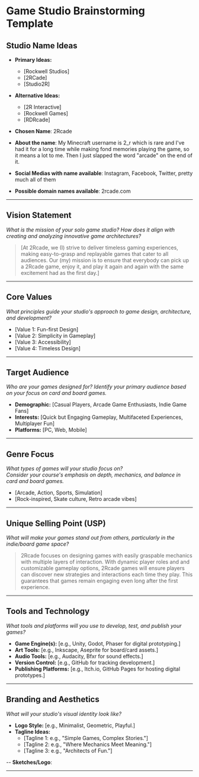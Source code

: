 # Game Studio Brainstorming Template

## Studio Name Ideas
- **Primary Ideas:**
  - [Rockwell Studios]
  - [2RCade]
  - [Studio2R]
- **Alternative Ideas:**
  - [2R Interactive]
  - [Rockwell Games]
  - [RDRcade]

- **Chosen Name**: 2Rcade
- **About the name**: My Minecraft username is 2_r which is rare and I've had it for a long time while making fond memories playing the game, so it means a lot to me. Then I just slapped the word "arcade" on the end of it.
- **Social Medias with name available**: Instagram, Facebook, Twitter, pretty much all of them
- **Possible domain names available**: 2rcade.com

---

## Vision Statement
*What is the mission of your solo game studio? How does it align with creating and analyzing innovative game architectures?*

> [At 2Rcade, we (I) strive to deliver timeless gaming experiences, making easy-to-grasp and replayable games that cater to all audiences. Our (my) mission is to ensure that everybody can pick up a 2Rcade game, enjoy it, and play it again and again with the same excitement had as the first day.]

---

## Core Values
*What principles guide your studio's approach to game design, architecture, and development?*

- [Value 1: Fun-first Design]
- [Value 2: Simplicity in Gameplay]
- [Value 3: Accessibility]
- [Value 4: Timeless Design]

---

## Target Audience
*Who are your games designed for? Identify your primary audience based on your focus on card and board games.*

- **Demographic:** [Casual Players, Arcade Game Enthusiasts, Indie Game Fans]
- **Interests:** [Quick but Engaging Gameplay, Multifaceted Experiences, Multiplayer Fun]
- **Platforms:** [PC, Web, Mobile]

---

## Genre Focus
*What types of games will your studio focus on?*  
*Consider your course's emphasis on depth, mechanics, and balance in card and board games.*

- [Arcade, Action, Sports, Simulation]
- [Rock-inspired, Skate culture, Retro arcade vibes]

---

## Unique Selling Point (USP)
*What will make your games stand out from others, particularly in the indie/board game space?*

> 2Rcade focuses on designing games with easily graspable mechanics with multiple layers of interaction. With dynamic player roles and and customizable gameplay options, 2Rcade games will ensure players can discover new strategies and interactions each time they play. This guarantees that games remain engaging even long after the first experience.
---

## Tools and Technology
*What tools and platforms will you use to develop, test, and publish your games?*

- **Game Engine(s):** [e.g., Unity, Godot, Phaser for digital prototyping.]
- **Art Tools:** [e.g., Inkscape, Aseprite for board/card assets.]
- **Audio Tools:** [e.g., Audacity, Bfxr for sound effects.]
- **Version Control:** [e.g., GitHub for tracking development.]
- **Publishing Platforms:** [e.g., Itch.io, GitHub Pages for hosting digital prototypes.]

---

## Branding and Aesthetics
*What will your studio's visual identity look like?*

- **Logo Style:** [e.g., Minimalist, Geometric, Playful.]
- **Tagline Ideas:** 
  - [Tagline 1: e.g., "Simple Games, Complex Stories."]
  - [Tagline 2: e.g., "Where Mechanics Meet Meaning."]
  - [Tagline 3: e.g., "Architects of Fun."]

-- **Sketches/Logo**:

---
